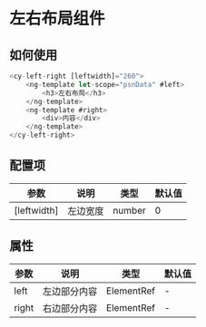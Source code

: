 # 左右布局组件

## 如何使用

``` typescript
<cy-left-right [leftwidth]="260">
    <ng-template let-scope="psnData" #left>
        <h3>左右布局</h3>
    </ng-template>
    <ng-template #right>
        <div>内容</div>                
    </ng-template>
</cy-left-right>
```

## 配置项

参数|说明|类型|默认值
-|-|-|-
[leftwidth]|左边宽度|number|0

## 属性
参数|说明|类型|默认值
-|-|-|-
left|左边部分内容|ElementRef|-
right|右边部分内容|ElementRef|-
